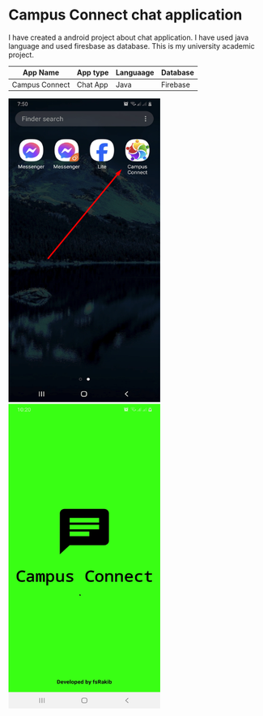 # Campus Connect chat application

I have created a android project about chat application. I have used java language and used firesbase as database.
This is my university academic project.

| App Name | App type | Languaage | Database |
|-|-|-|-|
| Campus Connect | Chat App | Java | Firebase |

<img src ="https://github.com/fsRakib/Campus_Connect/blob/master/asset/Chat%20icon.png" width="300" height="600"> <img src ="https://github.com/fsRakib/Campus_Connect/blob/master/asset/splash_Activity.jpg" width="300" height="600">

